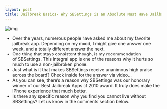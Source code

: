 ```yaml
---
layout: post
title: Jailbreak Basics- Why SBSettings is an Absolute Must Have Jailbreak App
---
```

![img](http://media.idownloadblog.com/wp-content/uploads/2010/12/iPhone-Basics.jpg)
* Over the years, numerous people have asked me about my favorite jailbreak app. Depending on my mood, I might give one answer one week, and a totally different answer the next.
* One thing that stays consistent though, is my recommendation of SBSettings. This integral app is one of the reasons why it hurts so much to use a non-jailbroken phone.
* Just what is it that makes SBSettings receive unanimous high praise across the board? Check inside for the answer via video…
* As you can see, there’s a reason why SBSettings was our honorary winner of our Best Jailbreak Apps of 2010 award. It truly does make the iPhone experience that much better.
* Is there any specific reason why you find you cannot live without SBSettings? Let us know in the comments section below.

